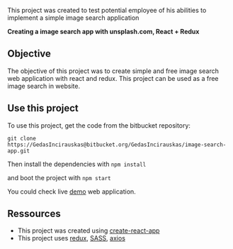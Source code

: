 This project was created  to test potential employee of his abilities to implement a simple image search application 

**Creating a image search app with unsplash.com, React + Redux** 

## Objective

The objective of this project was to create simple and free image search web application with react and redux. This project can be used as a free image search in website.

## Use this project

To use this project, get the code from the bitbucket repository:

```git clone https://GedasIncirauskas@bitbucket.org/GedasIncirauskas/image-search-app.git```

Then install the dependencies with ```npm install```

and boot the project with ```npm start```

You could check live [demo](http://image-search.gjob.lt/) web application.

## Ressources

* This project was created using [create-react-app](https://github.com/facebook/create-react-app)
* This project uses [redux](https://redux.js.org/basics/usage-with-react
), [SASS](https://www.npmjs.com/package/node-sass), [axios](https://www.npmjs.com/package/axios)


